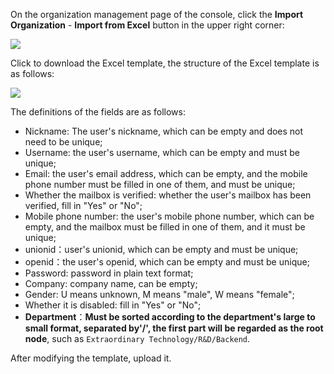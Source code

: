 On the organization management page of the console, click the **Import Organization** - **Import from Excel** button in the upper right corner:

![](~@imagesEnUs/guides/org/import-from-excel.jpg)

Click to download the Excel template, the structure of the Excel template is as follows:

![](~@imagesEnUs/guides/org/excel-template.jpg)

The definitions of the fields are as follows:

- Nickname: The user's nickname, which can be empty and does not need to be unique;
- Username: the user's username, which can be empty and must be unique;
- Email: the user's email address, which can be empty, and the mobile phone number must be filled in one of them, and must be unique;
- Whether the mailbox is verified: whether the user's mailbox has been verified, fill in "Yes" or "No";
- Mobile phone number: the user's mobile phone number, which can be empty, and the mailbox must be filled in one of them, and it must be unique;
- unionid：user's unionid, which can be empty and must be unique;
- openid：the user's openid, which can be empty and must be unique;
- Password: password in plain text format;
- Company: company name, can be empty;
- Gender: U means unknown, M means "male", W means "female";
- Whether it is disabled: fill in "Yes" or "No";
- **Department**：**Must be sorted according to the department's large to small format, separated by'/', the first part will be regarded as the root node**, such as `Extraordinary Technology/R&D/Backend`.

After modifying the template, upload it.
